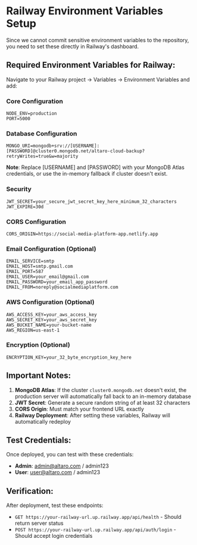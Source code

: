 # Railway Environment Variables Setup

Since we cannot commit sensitive environment variables to the repository, you need to set these directly in Railway's dashboard.

## Required Environment Variables for Railway:

Navigate to your Railway project → Variables → Environment Variables and add:

### Core Configuration
```
NODE_ENV=production
PORT=5000
```

### Database Configuration
```
MONGO_URI=mongodb+srv://[USERNAME]:[PASSWORD]@cluster0.mongodb.net/altaro-cloud-backup?retryWrites=true&w=majority
```
**Note**: Replace [USERNAME] and [PASSWORD] with your MongoDB Atlas credentials, or use the in-memory fallback if cluster doesn't exist.

### Security
```
JWT_SECRET=your_secure_jwt_secret_key_here_minimum_32_characters
JWT_EXPIRE=30d
```

### CORS Configuration
```
CORS_ORIGIN=https://social-media-platform-app.netlify.app
```

### Email Configuration (Optional)
```
EMAIL_SERVICE=smtp
EMAIL_HOST=smtp.gmail.com
EMAIL_PORT=587
EMAIL_USER=your_email@gmail.com
EMAIL_PASSWORD=your_email_app_password
EMAIL_FROM=noreply@socialmediaplatform.com
```

### AWS Configuration (Optional)
```
AWS_ACCESS_KEY=your_aws_access_key
AWS_SECRET_KEY=your_aws_secret_key
AWS_BUCKET_NAME=your-bucket-name
AWS_REGION=us-east-1
```

### Encryption (Optional)
```
ENCRYPTION_KEY=your_32_byte_encryption_key_here
```

## Important Notes:

1. **MongoDB Atlas**: If the cluster `cluster0.mongodb.net` doesn't exist, the production server will automatically fall back to an in-memory database
2. **JWT Secret**: Generate a secure random string of at least 32 characters
3. **CORS Origin**: Must match your frontend URL exactly
4. **Railway Deployment**: After setting these variables, Railway will automatically redeploy

## Test Credentials:

Once deployed, you can test with these credentials:
- **Admin**: admin@altaro.com / admin123
- **User**: user@altaro.com / admin123

## Verification:

After deployment, test these endpoints:
- `GET https://your-railway-url.up.railway.app/api/health` - Should return server status
- `POST https://your-railway-url.up.railway.app/api/auth/login` - Should accept login credentials

